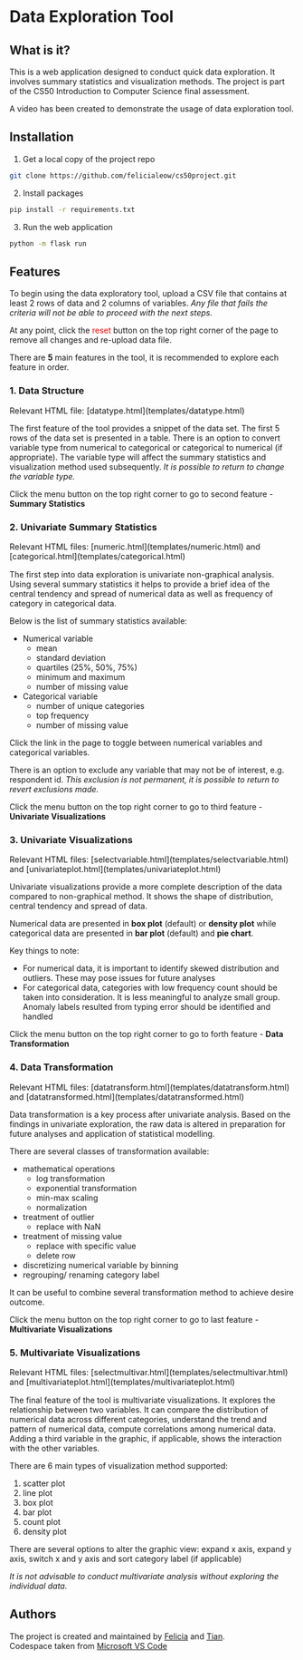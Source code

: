 # Data Exploration Tool 

## What is it? 

This is a web application designed to conduct quick data exploration. It involves summary statistics and visualization methods. The project is part of the CS50 Introduction to Computer Science final assessment.  

A video has been created to demonstrate the usage of data exploration tool. <URL HERE>


## Installation 

1. Get a local copy of the project repo
```sh
git clone https://github.com/felicialeow/cs50project.git
```
2. Install packages 
```sh
pip install -r requirements.txt
```
3. Run the web application 
```sh
python -m flask run 
```

## Features 

To begin using the data exploratory tool, upload a CSV file that contains at least 2 rows of data and 2 columns of variables. _Any file that fails the criteria will not be able to proceed with the next steps._  
  
At any point, click the <span style="color: red"> reset </span> button on the top right corner of the page to remove all changes and re-upload data file.  

There are **5** main features in the tool, it is recommended to explore each feature in order.  

### 1. Data Structure 
<p style="font-size: 0.9rem">Relevant HTML file: [datatype.html](templates/datatype.html)</p>

The first feature of the tool provides a snippet of the data set. The first 5 rows of the data set is presented in a table. There is an option to convert variable type from numerical to categorical or categorical to numerical (if appropriate). The variable type will affect the summary statistics and visualization method used subsequently. 
_It is possible to return to change the variable type._  

Click the menu button on the top right corner to go to second feature - **Summary Statistics**

### 2. Univariate Summary Statistics 
<p style="font-size: 0.9rem">Relevant HTML files: [numeric.html](templates/numeric.html) and [categorical.html](templates/categorical.html)</p>

The first step into data exploration is univariate non-graphical analysis. Using several summary statistics it helps to provide a brief idea of the central tendency and spread of numerical data as well as frequency of category in categorical data. 

Below is the list of summary statistics available: 
- Numerical variable
    * mean 
    * standard deviation 
    * quartiles (25%, 50%, 75%)
    * minimum and maximum 
    * number of missing value
- Categorical variable
    * number of unique categories 
    * top frequency
    * number of missing value

Click the link in the page to toggle between numerical variables and categorical variables. 

There is an option to exclude any variable that may not be of interest, e.g. respondent id. _This exclusion is not permanent, it is possible to return to revert exclusions made._  

Click the menu button on the top right corner to go to third feature - **Univariate Visualizations**

### 3. Univariate Visualizations
<p style="font-size: 0.9rem">Relevant HTML files: [selectvariable.html](templates/selectvariable.html) and [univariateplot.html](templates/univariateplot.html)</p>

Univariate visualizations provide a more complete description of the data compared to non-graphical method. It shows the shape of distribution, central tendency and spread of data. 

Numerical data are presented in **box plot** (default) or **density plot** while categorical data are presented in **bar plot** (default) and **pie chart**. 

Key things to note: 
* For numerical data, it is important to identify skewed distribution and outliers. These may pose issues for future analyses 
* For categorical data, categories with low frequency count should be taken into consideration. It is less meaningful to analyze small group. Anomaly labels resulted from typing error should be identified and handled 

Click the menu button on the top right corner to go to forth feature - **Data Transformation**

### 4. Data Transformation 
<p style="font-size: 0.9rem">Relevant HTML files: [datatransform.html](templates/datatransform.html) and [datatransformed.html](templates/datatransformed.html)</p>

Data transformation is a key process after univariate analysis. Based on the findings in univariate exploration, the raw data is altered in preparation for future analyses and application of statistical modelling.

There are several classes of transformation available: 
* mathematical operations 
    * log transformation
    * exponential transformation
    * min-max scaling
    * normalization
* treatment of outlier 
    * replace with NaN
* treatment of missing value 
    * replace with specific value 
    * delete row
* discretizing numerical variable by binning 
* regrouping/ renaming category label 

It can be useful to combine several transformation method to achieve desire outcome. 

Click the menu button on the top right corner to go to last feature - **Multivariate Visualizations**

### 5. Multivariate Visualizations 
<p style="font-size: 0.9rem">Relevant HTML files: [selectmultivar.html](templates/selectmultivar.html) and [multivariateplot.html](templates/multivariateplot.html)</p>

The final feature of the tool is multivariate visualizations. It explores the relationship between two variables. It can compare the distribution of numerical data across different categories, understand the trend and pattern of numerical data, compute correlations among numerical data. Adding a third variable in the graphic, if applicable, shows the interaction with the other variables. 

There are 6 main types of visualization method supported:
1. scatter plot 
2. line plot 
3. box plot 
4. bar plot 
5. count plot 
6. density plot 

There are several options to alter the graphic view: expand x axis, expand y axis, switch x and y axis and sort category label (if applicable)

_It is not advisable to conduct multivariate analysis without exploring the individual data._

## Authors  
The project is created and maintained by [Felicia](https://github.com/felicialeow) and [Tian](https://github.com/GTdllab).  
Codespace taken from [Microsoft VS Code](https://github.com/microsoft/vscode-remote-try-python)